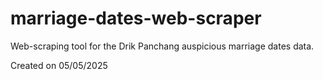 # marriage-dates-web-scraper
Web-scraping tool for the Drik Panchang auspicious marriage dates data.

Created on 05/05/2025
